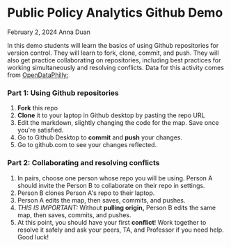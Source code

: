 # Public Policy Analytics Github Demo
February 2, 2024
Anna Duan


In this demo students will learn the basics of using Github repositories for version control. They will learn to fork, clone, commit, and push. They will also get practice collaborating on repositories, including best practices for working simultaneously and resolving conflicts. Data for this activity comes from [OpenDataPhilly:](https://metadata.phila.gov/#home/datasetdetails/5dc1aeb93741fa001504b10b/representationdetails/5dc1aeb93741fa001504b10f/)



### Part 1: Using Github repositories
1. **Fork** this repo
2. **Clone** it to your laptop in Github desktop by pasting the repo URL
3. Edit the markdown, slightly changing the code for the map. Save once you're satisfied.
4. Go to Github Desktop to **commit** and **push** your changes.
5. Go to github.com to see your changes reflected.

### Part 2: Collaborating and resolving conflicts
1. In pairs, choose one person whose repo you will be using. Person A should invite the Person B to collaborate on their repo in settings.
2. Person B clones Person A's repo to their laptop.
3. Person A edits the map, then saves, commits, and pushes.
4.  *THIS IS IMPORTANT:* Without **pulling origin,** Person B edits the same map, then saves, commits, and pushes.
5.  At this point, you should have your first **conflict**! Work together to resolve it safely and ask your peers, TA, and Professor if you need help. Good luck!
